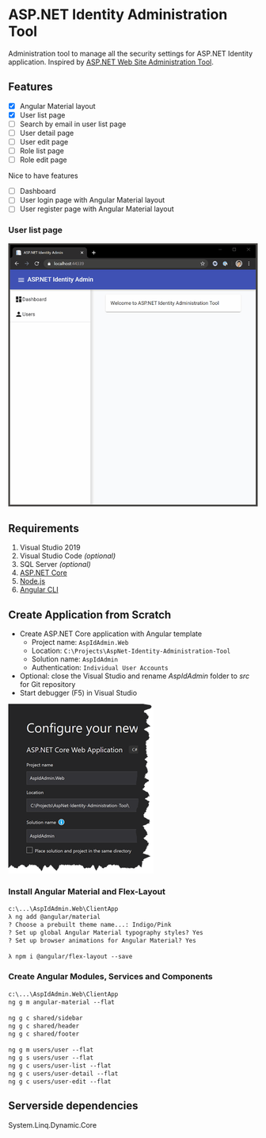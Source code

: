 # ASP.NET Identity Administration Tool
Administration tool to manage all the security settings for ASP.NET Identity application. Inspired by [ASP.NET Web Site Administration Tool](https://en.wikipedia.org/wiki/ASP.NET_Web_Site_Administration_Tool).

## Features
- [X] Angular Material layout
- [X] User list page
- [ ] Search by email in user list page
- [ ] User detail page
- [ ] User edit page
- [ ] Role list page
- [ ] Role edit page

Nice to have features
- [ ] Dashboard
- [ ] User login page with Angular Material layout
- [ ] User register page with Angular Material layout

### User list page
![](images/user-list.gif)

## Requirements
1. Visual Studio 2019
1. Visual Studio Code *(optional)*
1. SQL Server *(optional)*
1. [ASP.NET Core](https://dotnet.microsoft.com/download)
1. [Node.js](https://nodejs.org/)
1. [Angular CLI](https://cli.angular.io/)

## Create Application from Scratch

* Create ASP.NET Core application with Angular template
  * Project name: `AspIdAdmin.Web`
  * Location: `C:\Projects\AspNet-Identity-Administration-Tool`
  * Solution name: `AspIdAdmin`
  * Authentication: `Individual User Accounts`
* Optional: close the Visual Studio and rename *AspIdAdmin* folder to *src* for Git repository
* Start debugger (F5) in Visual Studio

![](images/create-project.png)

### Install Angular Material and Flex-Layout

```console
c:\...\AspIdAdmin.Web\ClientApp
λ ng add @angular/material
? Choose a prebuilt theme name...: Indigo/Pink
? Set up global Angular Material typography styles? Yes
? Set up browser animations for Angular Material? Yes

λ npm i @angular/flex-layout --save
```

### Create Angular Modules, Services and Components

```console
c:\...\AspIdAdmin.Web\ClientApp
ng g m angular-material --flat

ng g c shared/sidebar
ng g c shared/header
ng g c shared/footer

ng g m users/user --flat
ng g s users/user --flat
ng g c users/user-list --flat
ng g c users/user-detail --flat
ng g c users/user-edit --flat
```
## Serverside dependencies
System.Linq.Dynamic.Core